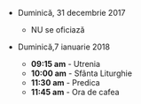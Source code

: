  
* <label>Duminică, 31 decembrie 2017</label>
  - NU se oficiază

* <label>Duminică,7 ianuarie 2018</label>
  * **09:15 am** - Utrenia
  * **10:00 am** - Sfânta Liturghie
  * **11:30 am** - Predica 
  * **11:45 am** - Ora de cafea


